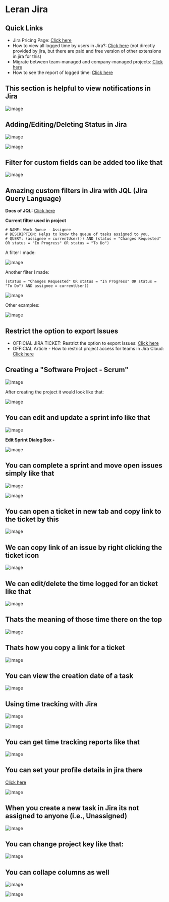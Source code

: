 # Leran Jira

## Quick Links
- Jira Pricing Page: [Click here](https://www.atlassian.com/software/jira/pricing)
- How to view all logged time by users in Jira?: [Click here](https://community.atlassian.com/t5/Marketplace-Apps-Integrations/How-to-view-all-logged-time-by-users-in-Jira/ba-p/1633245) (not directly provided by jira, but there are paid and free version of other extensions in jira for this)
- Migrate between team-managed and company-managed projects: [Click here](https://support.atlassian.com/jira-software-cloud/docs/migrate-between-team-managed-and-company-managed-projects/)
- How to see the report of logged time: [Click here](https://community.atlassian.com/t5/Marketplace-Apps-Integrations/How-to-see-the-report-of-logged-time/qaq-p/1850289)

## This section is helpful to view notifications in Jira

![image](https://github.com/sahilrajput03/sahilrajput03/assets/31458531/8402093c-7338-43be-890e-3a7c0cff79f1)

## Adding/Editing/Deleting Status in Jira

![image](https://github.com/sahilrajput03/sahilrajput03/assets/31458531/b5209b58-581c-4d70-aa15-a9bc4d92fc9f)

![image](https://github.com/sahilrajput03/sahilrajput03/assets/31458531/9b71f704-a38a-41a9-898f-9ef444dfac93)


## Filter for custom fields can be added too like that

![image](https://github.com/sahilrajput03/sahilrajput03/assets/31458531/4d8ab398-8aad-4ec1-a5d5-f8bc7c414bff)

## Amazing custom filters in Jira with JQL (Jira Query Language)

**Docs of JQL:** [Click here](https://support.atlassian.com/jira-service-management-cloud/docs/use-advanced-search-with-jira-query-language-jql/)

**Current filter used in project**

```
# NAME: Work Queue - Assignee
# DESCRIPTION: Helps to know the queue of tasks assigned to you.
# QUERY: (assignee = currentUser()) AND (status = "Changes Requested" OR status = "In Progress" OR status = "To Do")

```

A filter I made:

![image](https://user-images.githubusercontent.com/31458531/233393413-cbfa442d-b9c4-451c-813b-bc0aef4b5fff.png)

Another filter I made:

`(status = "Changes Requested" OR status = "In Progress" OR status = "To Do") AND assignee = currentUser()`

![image](https://user-images.githubusercontent.com/31458531/233698999-5e0136af-0bf8-47fc-a75f-01cb6b115379.png)

Other examples:

![image](https://user-images.githubusercontent.com/31458531/233391329-a7b2a4d9-e808-4317-84c8-729633f6a523.png)

## Restrict the option to export Issues

- OFFICIAL JIRA TICKET: Restrict the option to export Issues: [Click here](https://jira.atlassian.com/browse/JRACLOUD-74232)
- OFFICIAL Article - How to restrict project access for teams in Jira Cloud: [Click here](https://confluence.atlassian.com/cloudkb/how-to-restrict-project-access-for-teams-in-jira-cloud-953142266.html#:~:text=Go%20to%20Jira%20settings%20%3E%20Issues,project%20role%20we%20previously%20created.)

## Creating a "Software Project - Scrum"

![image](https://user-images.githubusercontent.com/31458531/224456557-5be6186b-62a1-4132-ad6b-9eba7782ca05.png)

After creating the project it would look like that:

![image](https://user-images.githubusercontent.com/31458531/224456786-b9a2a28e-74f3-4b8c-a199-7713f9e357f6.png)

## You can edit and update a sprint info like that

![image](https://user-images.githubusercontent.com/31458531/223857154-0f84b1c9-1d14-4e3b-8163-ec610be9d908.png)

**Edit Sprint Dialog Box -**

![image](https://user-images.githubusercontent.com/31458531/223857248-20df36da-1313-4571-9156-f320d915a158.png)


## You can complete a sprint and move open issues simply like that

![image](https://user-images.githubusercontent.com/31458531/223856459-d3436f79-a06c-4104-a1cc-bdddbd2ee7b3.png)

![image](https://user-images.githubusercontent.com/31458531/223855688-2f6b306d-4b8d-482d-ad31-eb5a642ad99c.png)

## You can open a ticket in new tab and copy link to the ticket by this

![image](https://user-images.githubusercontent.com/31458531/231019162-5afb86ff-d3dd-4a23-a1f1-1f58366ca02d.png)

## We can copy link of an issue by right clicking the ticket icon

![image](https://user-images.githubusercontent.com/31458531/212739390-3046d0ef-c431-4c19-82fc-c55535e74de0.png)


## We can edit/delete the time logged for an ticket like that

![image](https://user-images.githubusercontent.com/31458531/212199481-659e6791-e4a7-4811-9516-0c2e109c11bd.png)


## Thats the meaning of those time there on the top

![image](https://user-images.githubusercontent.com/31458531/211866053-2a701db5-1842-4804-a2fb-9f44004ad848.png)

## Thats how you copy a link for a ticket

![image](https://user-images.githubusercontent.com/31458531/209659882-554de026-6ad9-4a02-9866-b00c31d87eb2.png)

## You can view the creation date of a task

![image](https://user-images.githubusercontent.com/31458531/210079151-02231676-a150-482c-bc31-1b87b400dd02.png)

## Using time tracking with Jira

![image](https://user-images.githubusercontent.com/31458531/211296496-18b264d2-2d1e-4634-aae3-fce69d735cb7.png)

![image](https://user-images.githubusercontent.com/31458531/211296610-b1c11e1d-1de9-47f2-96f2-a8492d547072.png)

## You can get time tracking reports like that

![image](https://user-images.githubusercontent.com/31458531/211300083-d9083b9c-8410-4d37-b4e0-943de2e16c14.png)


## You can set your profile details in jira there

[Click here](https://id.atlassian.com/manage-profile/profile-and-visibility)

![image](https://user-images.githubusercontent.com/31458531/211522913-2a9f6019-9bcb-4ade-a72d-05f19ef82710.png)

## When you create a new task in Jira its not assigned to anyone (i.e., **Unassigned**)

![image](https://user-images.githubusercontent.com/31458531/211523778-60606b1e-3941-46ce-af3c-37f29e15ef2a.png)

## You can change project key like that:

![image](https://user-images.githubusercontent.com/31458531/211524068-81189f50-e7bd-4517-912a-e7a0eb09877b.png)


## You can collape columns as well

![image](https://user-images.githubusercontent.com/31458531/212152140-235af09a-c25d-4f99-998e-be21b0fb7e97.png)

![image](https://user-images.githubusercontent.com/31458531/212152205-80c86050-0088-4d35-a5d3-982fc7a5abe0.png)
